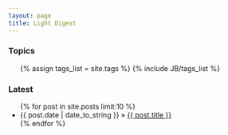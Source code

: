 ```yaml
---
layout: page
title: Light Digest
---
```

### Topics
<ul class="tag_box inline">
  {% assign tags_list = site.tags %}  
  {% include JB/tags_list %}
</ul>

### Latest
<ul class="posts">
  {% for post in site.posts limit:10 %}
  <li><span>{{ post.date | date_to_string }}</span> &raquo; <a href="{{ BASE_PATH }}{{ post.url }}">{{ post.title }}</a></li>
  {% endfor %}
</ul>